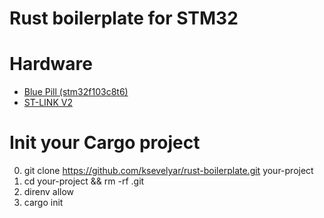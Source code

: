 # Rust boilerplate for STM32

# Hardware

* [Blue Pill (stm32f103c8t6)](https://www.aliexpress.com/wholesale?SearchText=stm32f103c8t6)
* [ST-LINK V2](https://www.aliexpress.com/wholesale?SearchText=stlink+v2)

# Init your Cargo project

0. git clone https://github.com/ksevelyar/rust-boilerplate.git your-project
1. cd your-project && rm -rf .git
2. direnv allow
3. cargo init
